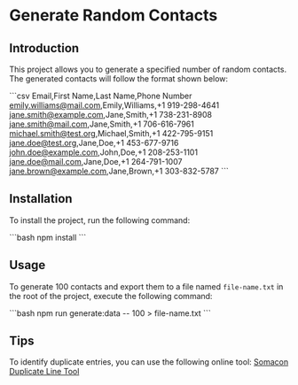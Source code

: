 # Generate Random Contacts

## Introduction

This project allows you to generate a specified number of random contacts. The generated contacts will follow the format shown below:

\```csv
Email,First Name,Last Name,Phone Number
emily.williams@mail.com,Emily,Williams,+1 919-298-4641
jane.smith@example.com,Jane,Smith,+1 738-231-8908
jane.smith@mail.com,Jane,Smith,+1 706-616-7961
michael.smith@test.org,Michael,Smith,+1 422-795-9151
jane.doe@test.org,Jane,Doe,+1 453-677-9716
john.doe@example.com,John,Doe,+1 208-253-1101
jane.doe@mail.com,Jane,Doe,+1 264-791-1007
jane.brown@example.com,Jane,Brown,+1 303-832-5787
\```

## Installation

To install the project, run the following command:

\```bash
npm install
\```

## Usage

To generate 100 contacts and export them to a file named `file-name.txt` in the root of the project, execute the following command:

\```bash
npm run generate:data -- 100 > file-name.txt
\```

## Tips

To identify duplicate entries, you can use the following online tool: [Somacon Duplicate Line Tool](https://www.somacon.com/p568.php)
